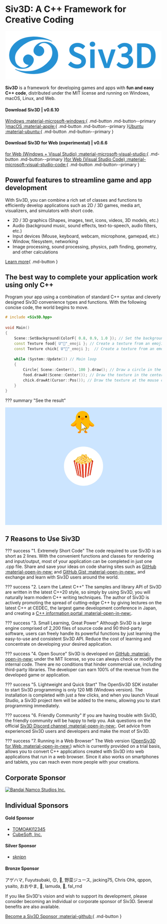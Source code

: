 # Siv3D: A C++ Framework for Creative Coding
<div class="noshadow-76"><img src="https://raw.githubusercontent.com/Siv3D/siv3d.site.resource/main/v6/logo/logo.png"></div>

**Siv3D** is a framework for developing games and apps with **fun and easy C++ code**, distributed under the MIT license and running on Windows, macOS, Linux, and Web.

#### Download Siv3D | v0.6.10

[Windows :material-microsoft-windows:](download/windows){ .md-button .md-button--primary }[macOS :material-apple:](download/macos){ .md-button .md-button--primary }[Ubuntu :material-ubuntu:](download/ubuntu){ .md-button .md-button--primary }

#### Download Siv3D for Web (experimental) | v0.6.6

[for Web (Windows + Visual Studio) :material-microsoft-visual-studio:](download/web-vs){ .md-button .md-button--primary }[for Web (Visual Studio Code) :material-microsoft-visual-studio-code:](download/web-vscode){ .md-button .md-button--primary }

## Powerful features to streamline game and app development
With Siv3D, you can combine a rich set of classes and functions to efficiently develop applications such as 2D / 3D games, media art, visualizers, and simulators with short code.

- 2D / 3D graphics (Shapes, images, text, icons, videos, 3D models, etc.)
- Audio (background music, sound effects, text-to-speech, audio filters, etc.)
- Input devices (Mouse, keyboard, webcam, microphone, gamepad, etc.)
- Window, filesystem, networking
- Image processing, sound processing, physics, path finding, geometry, and other calculations

[Learn more](./features/){ .md-button }


## The best way to complete your application work using only C++
Program your app using a combination of standard C++ syntax and cleverly designed Siv3D convenience types and functions. With the following concise code, the world begins to move.

```cpp
# include <Siv3D.hpp>

void Main()
{
	Scene::SetBackground(ColorF{ 0.8, 0.9, 1.0 }); // Set the background color
	const Texture food{ U"🍿"_emoji }; // Create a texture from an emoji
	const Texture chick{ U"🐥"_emoji };	// Create a texture from an emoji

	while (System::Update()) // Main loop
	{
		Circle{ Scene::Center(), 100 }.draw(); // Draw a circle in the center of the scene
		food.drawAt(Scene::Center()); // Draw the texture in the center of the scene
		chick.drawAt(Cursor::Pos()); // Draw the texture at the mouse cursor position
	}
}
```

??? summary "See the result"
	<div class="full"><img src="https://raw.githubusercontent.com/Siv3D/siv3d.site.resource/main/v6/demo/chick.gif"></div>


## 7 Reasons to Use Siv3D

??? success "1. Extremely Short Code"
	The code required to use Siv3D is as short as 2 lines. With the convenient functions and classes for rendering and input/output, most of your application can be completed in just one .cpp file. Share and save your ideas on code sharing sites such as [GitHub :material-open-in-new:](https://github.com/) and [GitHub Gist :material-open-in-new:](https://gist.github.com/), and exchange and learn with Siv3D users around the world.

??? success "2. Learn the Latest C++"
	The samples and library API of Siv3D are written in the latest C++20 style, so simply by using Siv3D, you will naturally learn modern C++ writing techniques. The author of Siv3D is actively promoting the spread of cutting-edge C++ by giving lectures on the latest C++ at CEDEC, the largest game development conference in Japan, and creating a [C++ information portal :material-open-in-new:](https://cppmap.github.io/).

??? success "3. Small Learning, Great Power"
	Although Siv3D is a large engine comprised of 2,200 files of source code and 90 third-party software, users can freely handle its powerful functions by just learning the easy-to-use and consistent Siv3D API. Reduce the cost of learning and concentrate on developing your desired application.

??? success "4. Open Source"
	Siv3D is developed on [GitHub :material-open-in-new:](https://github.com/Siv3D/OpenSiv3D) under the MIT license, so you can always check or modify the internal code. There are no conditions that hinder commercial use, including third-party libraries. The developer can earn 100% of the revenue from the developed game or application.

??? success "5. Lightweight and Quick Start"
	The OpenSiv3D SDK installer to start Siv3D programming is only 120 MB (Windows version). The installation is completed with just a few clicks, and when you launch Visual Studio, a Siv3D project item will be added to the menu, allowing you to start programming immediately.

??? success "6. Friendly Community"
	If you are having trouble with Siv3D, the friendly community will be happy to help you. Ask questions on the official [Siv3D Discord channel :material-open-in-new:](https://discord.gg/mzevvsY). Get advice from experienced Siv3D users and developers and make the most of Siv3D.

??? success "7. Running in a Web Browser"
	The Web version ([OpenSiv3D for Web :material-open-in-new:](https://siv3d.kamenokosoft.com/docs/en/)) which is currently provided on a trial basis, allows you to convert C++ applications created with Siv3D into web applications that run in a web browser. Since it also works on smartphones and tablets, you can reach even more people with your creations.

## Corporate Sponsor
<div class="sponsor"><a href="https://www.bandainamcostudios.com/" target="_blank"><img src="https://siv3d.jp/sponsors/バンダイナムコスタジオ.png" alt="Bandai Namco Studios Inc."></a></div>

## Individual Sponsors

#### Gold Sponsor 
- [TOMOAKI12345](https://github.com/TOMOAKI12345)
- [CubeSoft, Inc.](https://www.cube-soft.jp/)

#### Silver Sponsor
- [sknjpn](https://twitter.com/sknjpn)

#### Bronze Sponsor
アゲハマ, Fuyutsubaki, 😊, 🐝, 野菜ジュース, jacking75, Chris Ohk, qppon, ysaito, おおやま, 🍵, lamuda, 🌻, fal_rnd

If you like Siv3D's vision and wish to support its development, please consider becoming an individual or corporate sponsor of Siv3D. Several benefits are also available.

[Become a Siv3D Sponsor :material-github:](https://github.com/sponsors/Reputeless){ .md-button }
